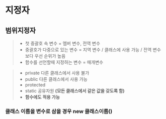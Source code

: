 # 지정자

## 범위지정자
>* 첫 중괄호 속 변수 = 멤버 변수, 전역 변수
>* 중괄호가 다중으로 있는 변수 = 지역 변수 / 클래스에 사용 가능 / 전역 변수보다 우선 순위가 높음
>* 함수를 선언할때 지정하는 변수 = 매개변수

>* private 다른 클래스에서 사용 불가
>* public 다른 클래스에서 사용 가능
>* protected
>* static 공유자원 **(모든 클래스에서 같은 값을 갖도록 함)**
>* __함수에도 적용 가능__

### 클래스 이름을 변수로 삼을 경우 new 클래스이름()
